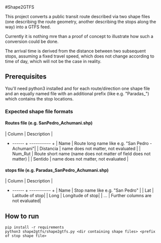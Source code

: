 #Shape2GTFS

This project converts a public transit route described via two shape files (one describing the route geometry, another describing the stops along the way) into a GTFS feed.

Currently it is nothing mre than a proof of concept to illustrate how such a conversion could be done.

The arrival time is derived from the distance between two subsequent stops, assuming a fixed travel speed, which does not change according to time of day, which will not be the case in reality.

## Prerequisites
You'll need python3 installed and for each route/direction one shape file and an equally named file with an additional prefix (like e.g. "Paradas_") which contains the stop locations.

### Expected shape file formats
#### Routes file (e.g. SanPedro_Achumani.shp)

| Column | Description |
+ ------ + ----------- +
| Name   | Route long name like e.g. "San Pedro - Achumani"|
| Distancia | name does not matter, not evaluated | 
| Num_Rut | Route short name (name does not matter of field does not matter) |
| Sentido | name does not matter, not evaluated | 

#### stops file (e.g. Paradas_SanPedro_Achumani.shp)

| Column | Description |
+ ------ + ----------- +
| Name   | Stop name like e.g. "San Pedro" |
| Lat | Latitude of stop| 
| Long | Longitude of stop|
| ... | Further columns are not evaluated| 

## How to run

```
pip install -r requirements
python3 shape2gtfs/shape2gtfs.py <dir containing shape files> <prefix of stop shape file>
``` 